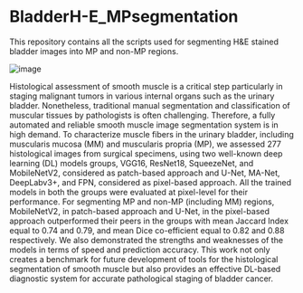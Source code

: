 # BladderH-E_MPsegmentation

This repository contains all the scripts used for segmenting H&E stained bladder images into MP and non-MP regions.

![image](https://user-images.githubusercontent.com/19530531/231614633-f91b2649-b34e-4efb-aae0-cc4fdf61de8e.png)


Histological assessment of smooth muscle is a critical step particularly in staging malignant tumors in various internal organs such as the urinary bladder. Nonetheless, traditional manual segmentation and classification of muscular tissues by pathologists is often challenging. Therefore, a fully automated and reliable smooth muscle image segmentation system is in high demand. To characterize muscle fibers in the urinary bladder, including muscularis mucosa (MM) and muscularis propria (MP), we assessed 277 histological images from surgical specimens, using two well-known deep learning (DL) models groups, VGG16, ResNet18, SqueezeNet, and MobileNetV2, considered as patch-based approach and U-Net, MA-Net, DeepLabv3+, and FPN, considered as pixel-based approach. All the trained models in both the groups were evaluated at pixel-level for their performance. For segmenting MP and non-MP (including MM) regions, MobileNetV2, in patch-based approach and U-Net, in the pixel-based approach outperformed their peers in the groups with mean Jaccard Index equal to 0.74 and 0.79, and mean Dice co-efficient equal to 0.82 and 0.88 respectively. We also demonstrated the strengths and weaknesses of the models in terms of speed and prediction accuracy. This work not only creates a benchmark for future development of tools for the histological segmentation of smooth muscle but also provides an effective DL-based diagnostic system for accurate pathological staging of bladder cancer. 
